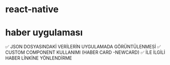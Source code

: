 # react-native
# haber uygulaması


✅ JSON DOSYASINDAKİ VERİLERİN UYGULAMADA GÖRÜNTÜLENMESİ
✅ CUSTOM COMPONENT KULLANIMI (HABER CARD -NEWCARD)
✅ İLE İLGİLİ HABER LİNKİNE YÖNLENDİRME
